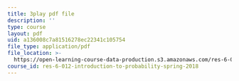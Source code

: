 ```yaml
---
title: 3play pdf file
description: ''
type: course
layout: pdf
uid: a136008c7a81516278ec22341c105754
file_type: application/pdf
file_location: >-
  https://open-learning-course-data-production.s3.amazonaws.com/res-6-012-introduction-to-probability-spring-2018/a136008c7a81516278ec22341c105754_z1lAn4GMaFs.pdf
course_id: res-6-012-introduction-to-probability-spring-2018
---
```

